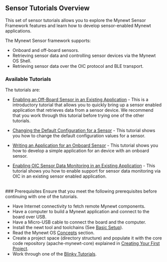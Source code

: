 ## Sensor Tutorials Overview

This set of sensor tutorials allows you to explore the Mynewt Sensor Framework features and learn how to develop sensor-enabled Mynewt applications.

The Mynewt Sensor framework supports:

* Onboard and off-board sensors.
* Retrieving sensor data and controlling sensor devices via the Mynewt OS Shell.
* Retrieving sensor data over the OIC protocol and BLE transport.

### Available Tutorials

The tutorials are:

* [Enabling an Off-Board Sensor in an Existing Application](/os/tutorials/sensors/sensor_nrf52_bno055.md) -  This is a introductory tutorial that allows you to quickly bring up a sensor enabled application that retrieves data from a sensor device. We recommend that you work through this tutorial before trying one of the other tutorials.

* [Changing the Default Configuration for a Sensor](/os/tutorials/sensors/sensor_offboard_config.md) -  This tutorial shows you how to change the default configuration values for a sensor. 

* [Writing an Application for an Onboard Sensor](/os/tutorials/sensor_thingy_accelerator.md) -  This tutorial shows you how to develop a simple application for an device with an onboard sensor.

* [Enabling OIC Sensor Data Monitoring in an Existing Application](/os/tutorials/sensors/sensor_oic_nrf52_bno055.md) - This tutorial shows you how to enable support for sensor data monitoring via OIC in an existing sensor enabled application.


<br>
### Prerequisites
Ensure that you meet the following prerequisites before continuing with one of the tutorials. 

* Have Internet connectivity to fetch remote Mynewt components.
* Have a computer to build a Mynewt application and connect to the board over USB.
* Have a Micro-USB cable to connect the board and the computer.
* Install the newt tool and toolchains (See [Basic Setup](/os/get_started/get_started.md)).
* Read the Mynewt OS [Concepts](/os/get_started/vocabulary.md) section. 
* Create a project space (directory structure) and populate it with the core code repository (apache-mynewt-core) explained in [Creating Your First Project](/os/get_started/project_create).
* Work through one of the [Blinky Tutorials](/os/tutorials/blinky.md).
<br>

